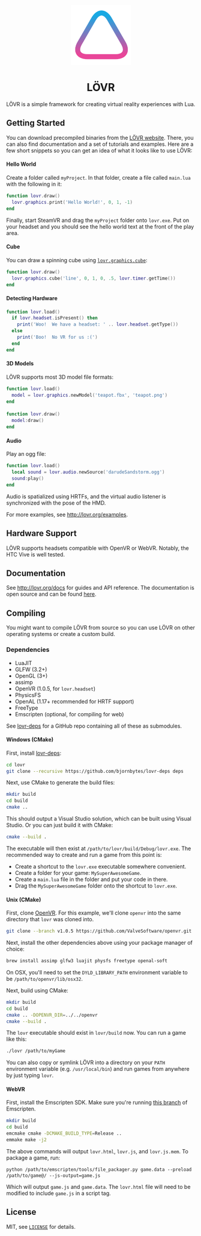 <p align="center"><a href="http://lovr.org"><img src="src/data/logo.png" width="160"></a></p>

<h1 align="center">LÖVR</h1>

LÖVR is a simple framework for creating virtual reality experiences with Lua.

Getting Started
---

You can download precompiled binaries from the [LÖVR website](http://lovr.org).  There, you
can also find documentation and a set of tutorials and examples.  Here are a few short snippets so
you can get an idea of what it looks like to use LÖVR:

#### Hello World

Create a folder called `myProject`.  In that folder, create a file called `main.lua` with the
following in it:

```lua
function lovr.draw()
  lovr.graphics.print('Hello World!', 0, 1, -1)
end
```

Finally, start SteamVR and drag the `myProject` folder onto `lovr.exe`.  Put on your headset and you
should see the hello world text at the front of the play area.

#### Cube

You can draw a spinning cube using
[`lovr.graphics.cube`](http://bjornbyt.es/lovr/docs/lovr.graphics.cube):

```lua
function lovr.draw()
  lovr.graphics.cube('line', 0, 1, 0, .5, lovr.timer.getTime())
end
```

#### Detecting Hardware

```lua
function lovr.load()
  if lovr.headset.isPresent() then
    print('Woo!  We have a headset: ' .. lovr.headset.getType())
  else
    print('Boo!  No VR for us :(')
  end
end
```

#### 3D Models

LÖVR supports most 3D model file formats:

```lua
function lovr.load()
  model = lovr.graphics.newModel('teapot.fbx', 'teapot.png')
end

function lovr.draw()
  model:draw()
end
```

#### Audio

Play an ogg file:

```lua
function lovr.load()
  local sound = lovr.audio.newSource('darudeSandstorm.ogg')
  sound:play()
end
```

Audio is spatialized using HRTFs, and the virtual audio listener is synchronized with the pose of
the HMD.

For more examples, see <http://lovr.org/examples>.

Hardware Support
---

LÖVR supports headsets compatible with OpenVR or WebVR.  Notably, the HTC Vive is well tested.

Documentation
---

See <http://lovr.org/docs> for guides and API reference.  The documentation is open source
and can be found [here](https://github.com/bjornbytes/lovr-docs).

Compiling
---

You might want to compile LÖVR from source so you can use LÖVR on other operating systems or create
a custom build.

### Dependencies

- LuaJIT
- GLFW (3.2+)
- OpenGL (3+)
- assimp
- OpenVR (1.0.5, for `lovr.headset`)
- PhysicsFS
- OpenAL (1.17+ recommended for HRTF support)
- FreeType
- Emscripten (optional, for compiling for web)

See [lovr-deps](https://github.com/bjornbytes/lovr-deps) for a GitHub repo containing all of these
as submodules.

#### Windows (CMake)

First, install [lovr-deps](https://github.com/bjornbytes/lovr-deps):

```sh
cd lovr
git clone --recursive https://github.com/bjornbytes/lovr-deps deps
```

Next, use CMake to generate the build files:

```sh
mkdir build
cd build
cmake ..
```

This should output a Visual Studio solution, which can be built using Visual Studio.  Or you can
just build it with CMake:

```sh
cmake --build .
```

The executable will then exist at `/path/to/lovr/build/Debug/lovr.exe`.  The recommended way to
create and run a game from this point is:

- Create a shortcut to the `lovr.exe` executable somewhere convenient.
- Create a folder for your game: `MySuperAwesomeGame`.
- Create a `main.lua` file in the folder and put your code in there.
- Drag the `MySuperAwesomeGame` folder onto the shortcut to `lovr.exe`.

#### Unix (CMake)

First, clone [OpenVR](https://github.com/ValveSoftware/openvr).  For this example, we'll clone
`openvr` into the same directory that `lovr` was cloned into.

```sh
git clone --branch v1.0.5 https://github.com/ValveSoftware/openvr.git
```

Next, install the other dependencies above using your package manager of choice:

```sh
brew install assimp glfw3 luajit physfs freetype openal-soft
```

On OSX, you'll need to set the `DYLD_LIBRARY_PATH` environment variable to be
`/path/to/openvr/lib/osx32`.

Next, build using CMake:

```sh
mkdir build
cd build
cmake .. -DOPENVR_DIR=../../openvr
cmake --build .
```

The `lovr` executable should exist in `lovr/build` now.  You can run a game like this:

```sh
./lovr /path/to/myGame
```

You can also copy or symlink LÖVR into a directory on your `PATH` environment variable (e.g.
`/usr/local/bin`) and run games from anywhere by just typing `lovr`.

#### WebVR

First, install the Emscripten SDK.  Make sure you're running [this
branch](https://github.com/bjornbytes/emscripten/tree/lovr) of Emscripten.

```sh
mkdir build
cd build
emcmake cmake -DCMAKE_BUILD_TYPE=Release ..
emmake make -j2
```

The above commands will output `lovr.html`, `lovr.js`, and `lovr.js.mem`.  To package a game, run:

```
python /path/to/emscripten/tools/file_packager.py game.data --preload /path/to/game@/ --js-output=game.js
```

Which will output `game.js` and `game.data`.  The `lovr.html` file will need to be modified to
include `game.js` in a script tag.

License
---

MIT, see [`LICENSE`](LICENSE) for details.
